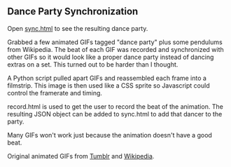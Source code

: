 Dance Party Synchronization
---------------------------

Open [sync.html](http://demo.danielmclaren.com/2012/dancepartysync/sync.html) to see the resulting dance party.

Grabbed a few animated GIFs tagged "dance party" plus some pendulums from Wikipedia. The beat of each GIF was recorded and synchronized with other GIFs so it would look like a proper dance party instead of dancing extras on a set. This turned out to be harder than I thought.

A Python script pulled apart GIFs and reassembled each frame into a filmstrip. This image is then used like a CSS sprite so Javascript could control the framerate and timing.

record.html is used to get the user to record the beat of the animation. The resulting JSON object can be added to sync.html to add that dancer to the party.

Many GIFs won't work just because the animation doesn't have a good beat.

Original animated GIFs from [Tumblr](http://www.tumblr.com/tagged/gif-dance-party) and [Wikipedia](http://www.wikipedia.org).
